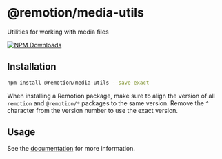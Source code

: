 # @remotion/media-utils
 
Utilities for working with media files
 
[![NPM Downloads](https://img.shields.io/npm/dm/@remotion/media-utils.svg?style=flat&color=black&label=Downloads)](https://npmcharts.com/compare/@remotion/media-utils?minimal=true)
 
## Installation
 
```bash
npm install @remotion/media-utils --save-exact
```
 
When installing a Remotion package, make sure to align the version of all `remotion` and `@remotion/*` packages to the same version.
Remove the `^` character from the version number to use the exact version.
 
## Usage
 
See the [documentation](https://www.remotion.dev/docs/media-utils) for more information.
